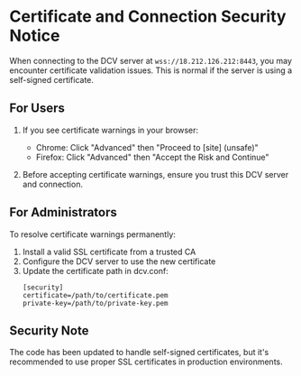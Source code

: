 # Certificate and Connection Security Notice

When connecting to the DCV server at `wss://18.212.126.212:8443`, you may encounter certificate validation issues. This is normal if the server is using a self-signed certificate.

## For Users
1. If you see certificate warnings in your browser:
   - Chrome: Click "Advanced" then "Proceed to [site] (unsafe)"
   - Firefox: Click "Advanced" then "Accept the Risk and Continue"
   
2. Before accepting certificate warnings, ensure you trust this DCV server and connection.

## For Administrators
To resolve certificate warnings permanently:
1. Install a valid SSL certificate from a trusted CA
2. Configure the DCV server to use the new certificate
3. Update the certificate path in dcv.conf:
   ```
   [security]
   certificate=/path/to/certificate.pem
   private-key=/path/to/private-key.pem
   ```

## Security Note
The code has been updated to handle self-signed certificates, but it's recommended to use proper SSL certificates in production environments.